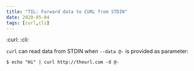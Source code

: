 ```yaml
---
title: "TIL: Forward data to CURL from STDIN"
date: 2020-05-04
tags: [curl,cli]
---
```


:curl: :cli:

`curl` can read data from STDIN when `--data @-` is provided as parameter:

```
$ echo "Hi" | curl http://theurl.com -d @-
```
